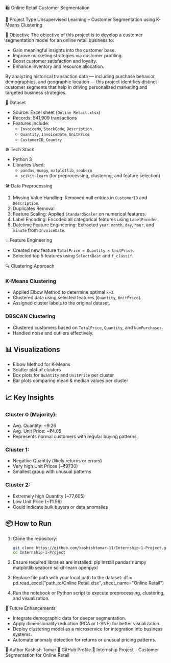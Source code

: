 🛍️ Online Retail Customer Segmentation

📌 Project Type
Unsupervised Learning – Customer Segmentation using K-Means Clustering

🧠 Objective
The objective of this project is to develop a customer segmentation model for an online retail business to:

- Gain meaningful insights into the customer base.
- Improve marketing strategies via customer profiling.
- Boost customer satisfaction and loyalty.
- Enhance inventory and resource allocation.

By analyzing historical transaction data — including purchase behavior, demographics, and geographic location — this project identifies distinct customer segments that help in driving personalized marketing and targeted business strategies.

 📂 Dataset
- Source: Excel sheet (`Online Retail.xlsx`)
- Records: 541,909 transactions
- Features include:
  - `InvoiceNo`, `StockCode`, `Description`
  - `Quantity`, `InvoiceDate`, `UnitPrice`
  - `CustomerID`, `Country`

⚙️ Tech Stack
- Python 3
- Libraries Used:
  - `pandas`, `numpy`, `matplotlib`, `seaborn`
  - `scikit-learn` (for preprocessing, clustering, and feature selection)

🛠️ Data Preprocessing
1. Missing Value Handling: Removed null entries in `CustomerID` and `Description`.
2. Duplicates Removal
3. Feature Scaling: Applied `StandardScaler` on numerical features.
4. Label Encoding: Encoded all categorical features using `LabelEncoder`.
5. Datetime Feature Engineering: Extracted `year`, `month`, `day`, `hour`, and `minute` from `InvoiceDate`.

💡 Feature Engineering
- Created new feature `TotalPrice = Quantity × UnitPrice`.
- Selected top 5 features using `SelectKBest` and `f_classif`.

🔍 Clustering Approach

### K-Means Clustering
- Applied Elbow Method to determine optimal `k=3`.
- Clustered data using selected features (`Quantity`, `UnitPrice`).
- Assigned cluster labels to the original dataset.

### DBSCAN Clustering
- Clustered customers based on `TotalPrice`, `Quantity`, and `NumPurchases`.
- Handled noise and outliers effectively.

## 📊 Visualizations
- Elbow Method for K-Means
- Scatter plot of clusters
- Box plots for `Quantity` and `UnitPrice` per cluster
- Bar plots comparing mean & median values per cluster

## 📈 Key Insights

### Cluster 0 (Majority):
- Avg. Quantity: ~9.26
- Avg. Unit Price: ~₹4.05
- Represents normal customers with regular buying patterns.

### Cluster 1:
- Negative Quantity (likely returns or errors)
- Very high Unit Prices (~₹9730)
- Smallest group with unusual patterns

### Cluster 2:
- Extremely high Quantity (~77,605)
- Low Unit Price (~₹1.56)
- Could indicate bulk buyers or data anomalies

## 📦 How to Run

1. Clone the repository:
   ```bash
   git clone https://github.com/kashishtomar-11/Internship-1-Project.git
   cd Internship-1-Project

2. Ensure required libraries are installed:
   pip install pandas numpy matplotlib seaborn scikit-learn openpyxl

3. Replace file path with your local path to the dataset:
   df = pd.read_excel("path_to/Online Retail.xlsx", sheet_name="Online Retail")

4. Run the notebook or Python script to execute preprocessing, clustering, and visualization.

📌 Future Enhancements
- Integrate demographic data for deeper segmentation.
- Apply dimensionality reduction (PCA or t-SNE) for better visualization.
- Deploy clustering model as a microservice for integration into business systems.
- Automate anomaly detection for returns or unusual pricing patterns.

🤝 Author
Kashish Tomar
🔗 GitHub Profile
💼 Internship Project – Customer Segmentation for Online Retail  
